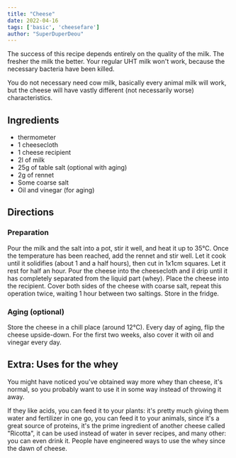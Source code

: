 ```yaml
---
title: "Cheese" 
date: 2022-04-16
tags: ['basic', 'cheesefare']
author: "SuperDuperDeou" 
---
```


The success of this recipe depends entirely on the quality of the milk. The fresher the milk the better. Your regular UHT milk won't work, because the necessary bacteria have been killed.

You do not necessary need cow milk, basically every animal milk will work, but the cheese will have vastly different (not necessarily worse) characteristics.

## Ingredients

- thermometer
- 1 cheesecloth 
- 1 cheese recipient
- 2l of milk
- 25g of table salt (optional with aging)
- 2g of rennet
- Some coarse salt
- Oil and vinegar (for aging)

## Directions

### Preparation

Pour the milk and the salt into a pot, stir it well, and heat it up to 35°C.
Once the temperature has been reached, add the rennet and stir well.
Let it cook until it solidifies (about 1 and a half hours), then cut in 1x1cm squares.
Let it rest for half an hour.
Pour the cheese into the cheesecloth and il drip until it has completely separated from the liquid part (whey).
Place the cheese into the recipient.
Cover both sides of the cheese with coarse salt, repeat this operation twice, waiting 1 hour between two saltings.
Store in the fridge.


### Aging (optional)

Store the cheese in a chill place (around 12°C).
Every day of aging, flip the cheese upside-down.
For the first two weeks, also cover it with oil and vinegar every day.


## Extra: Uses for the whey

You might have noticed you've obtained way more whey than cheese, it's normal, so you probably want to use it in some way instead of throwing it away. 

If they like acids, you can feed it to your plants: it's pretty much giving them water and fertilizer in one go, you can feed it to your animals, since it's a great source of proteins, it's the prime ingredient of another cheese called "Ricotta", it can be used instead of water in sever recipes, and many other: you can even drink it. People have engineered ways to use the whey since the dawn of cheese.
